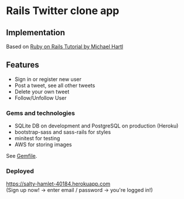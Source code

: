 # Rails Twitter clone app
## Implementation
Based on [Ruby on Rails Tutorial by Michael Hartl](https://www.railstutorial.org/book)

## Features
* Sign in or register new user
* Post a tweet, see all other tweets
* Delete your own tweet
* Follow/Unfollow User

### Gems and technologies
* SQLite DB on development and PostgreSQL on production (Heroku)
* bootstrap-sass and sass-rails for styles
* minitest for testing
* AWS for storing images

See [Gemfile](./Gemfile).

### Deployed
https://salty-hamlet-40184.herokuapp.com  
(Sign up now! -> enter email / password -> you're logged in!)
